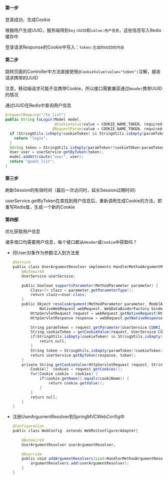 #### 第一步

登录成功，生成Cookie

根据用户生成UUID，服务端得到`key:UUID`和`value:用户信息`，这些信息写入Redis缓存中

登录请求Response的Cookie中写入：`token:生成的UUID的内容`

#### 第二步

跳转页面的Controller中方法直接使用`@CookieValue(value="token")`注解，接收请求携带的UUID

注意，移动端请求可能不会携带Cookie，所以接口需要兼容通过`Header`携带UUID的情况

通过UUID在Redis中查询用户信息

```java
@requestMapping("/to_list")
public String toLogin(Model model, 
                      @CookieValue(value = COOKIE_NAME_TOKEN, required=false) String cookieToken,
                     @RequestParam(value = COOKIE_NAME_TOKEN, required=false) String paramToken) {
  if (StringUtils.isEmpty(cookieToken) && StringUtils.isEmpty(paramToken)) {
    return "login";
  }
  String token = StringUtils.isEmpty(paramToken)?cookieTOken:paramToken;
  User user = userService.getByToken(token);
  model.addAttribute("user", user);
  return "goods_list";
}
```

#### 第三步

刷新Session的有效时间（最后一次访问时，延长Session过期时间）

userService.getByToken在查找到用户信息后，重新调用生成Cookie的方法，即重写Redis值，生成一个新的Cookie

#### 第四部

优化获取用户信息

诸多借口均需要用户信息，每个接口都从`Header`或`Cookie`中获取吗？

- 将User对象作为参数注入到方法里

  ```java
  @Service
  public class UserArgumentResolver implements HandlerMethodArgumentResolver {
      @Autowired
      UserService userService;
      
      public boolean supportsParameter(MethodParameter parameter) {
          Class<?> clazz = parameter.getParameterType();
          return clazz==User.class;
      }
      public Object resolveArgument(MethodParameter parameter, ModelAndViewContainer mavContainer,
              NativeWebRequest webRequest, WebDataBinderFactory binderFactory) throws Exception {
          HttpServletRequest request = webRequest.getNativeRequest(HttpServletRequest.class);
          HttpServletResponse response = webRequest.getNativeResponse(HttpServletResponse.class);
          
          String paramToken = request.getParameter(UserService.COOKI_NAME_TOKEN);
          String cookieToken = getCookieValue(request, UserService.COOKI_NAME_TOKEN);
          if(StringUtils.isEmpty(cookieToken) && StringUtils.isEmpty(paramToken)) {
              return null;
          }
          String token = StringUtils.isEmpty(paramToken)?cookieToken:paramToken;
          return userService.getByToken(response, token);
      }
      private String getCookieValue(HttpServletRequest request, String cookiName) {
          Cookie[]  cookies = request.getCookies();
          for(Cookie cookie : cookies) {
              if(cookie.getName().equals(cookiName)) {
                  return cookie.getValue();
              }
          }
          return null;
      }
  }
  ```

- 注册UserArgumentResolver到SpringMVCWebConfig中

  ```java
  @Configuration
  public class WebConfig  extends WebMvcConfigurerAdapter{
      
      @Autowired
      UserArgumentResolver userArgumentResolver;
      
      @Override
      public void addArgumentResolvers(List<HandlerMethodArgumentResolver> argumentResolvers) {
          argumentResolvers.add(userArgumentResolver);
      }   
  }
  ```

  